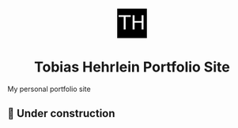 <p align="center">
  <a href="https://tobiashehrleindevmaster.gatsbyjs.io/">
    <img alt="Tobias Hehrlein" src="/src/images/icon.png" width="60" />
  </a>
</p>
<h1 align="center">
  Tobias Hehrlein Portfolio Site 
</h1>

My personal portfolio site

## 🚀 Under construction
